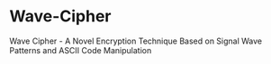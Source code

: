 # Wave-Cipher
Wave Cipher - A Novel Encryption Technique  Based on Signal Wave Patterns and ASCII Code Manipulation
